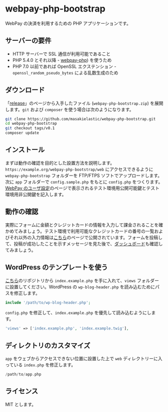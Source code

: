 # webpay-php-bootstrap

WebPay の決済を利用するための PHP アプリケーションです。

## サーバーの要件

  * HTTP サーバーで SSL 通信が利用可能であること
  * PHP 5.4.0 とそれ以降 - [webpay-php](https://github.com/webpay/webpay-php)) を使うため
  * PHP 7.0 以前であれば OpenSSL エクステンション - `openssl_random_pseudo_bytes` による乱数生成のため

## ダウンロード

「[release](https://github.com/masakielastic/webpay-php-bootstrap/releases)」のページから入手したファイル (`webpay-php-bootstrap.zip`) を展開します。`git` および `composer` を使う場合は次のようになります。

```bash
git clone https://github.com/masakielastic/webpay-php-bootstrap.git
cd webpay-php-bootstrap
git checkout tags/v0.1
composer update
```

## インストール

まずは動作の確認を目的とした設置方法を説明します。`https://example.org/webpay-php-bootstrap/web` にアクセスできるように `webpay-php-bootstrap` フォルダーを FTP/FTPS ソフトでアップロードします。次に `app` フォルダーで `config.sample.php` をもとに `config.php` をつくります。[WebPay のユーザ設定](https://webpay.jp/settings)のページで表示されるテスト環境用公開可能鍵とテスト環境用非公開鍵を記入します。

## 動作の確認

実際にフォームに金額とクレジットカードの情報を入力して課金されることを確かめてみましょう。テスト環境で利用可能なクレジットカードの番号の一覧およびそれ以外の入力情報は[こちら](https://webpay.jp/docs/mock_cards)のページで公開されています。フォームを投稿して、投稿が成功したことを示すメッセージを見た後で、[ダッシュボード](https://webpay.jp/test/dashboard)も確認してみましょう。

## WordPress のテンプレートを使う

[こちら](https://github.com/masakielastic/webpay-php-bootstrap-wp-view)のリポジトリから `index.example.php` を手に入れて、`views` フォルダーに設置してください。WordPress の `wp-blog-header.php` を読み込むためにパスを修正します。

```php
include '/path/to/wp-blog-header.php';
```

`config.php` を修正して、`index.example.php` を優先して読み込むようにします。

```php
'views' => ['index.example.php', 'index.example.twig'],
```

## ディレクトリのカスタマイズ

`app` をウェブからアクセスできない位置に設置した上で `web` ディレクトリーに入っている `index.php` を修正します。

```php
/path/to/app.php
```

## ライセンス

MIT とします。